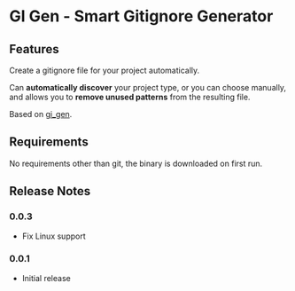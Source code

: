 # GI Gen - Smart Gitignore Generator

## Features

Create a gitignore file for your project automatically.

Can **automatically discover** your project type, or you can choose manually, and allows you to
**remove unused patterns** from the resulting file.

Based on [gi_gen](https://github.com/chenasraf/gi_gen).

## Requirements

No requirements other than git, the binary is downloaded on first run.

## Release Notes

### 0.0.3

- Fix Linux support

### 0.0.1

- Initial release
